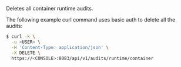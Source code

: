 Deletes all container runtime audits.

The following example curl command uses basic auth to delete all the audits:

```bash
$ curl -k \
  -u <USER> \
  -H 'Content-Type: application/json' \
  -X DELETE \
  https://<CONSOLE>:8083/api/v1/audits/runtime/container
```
